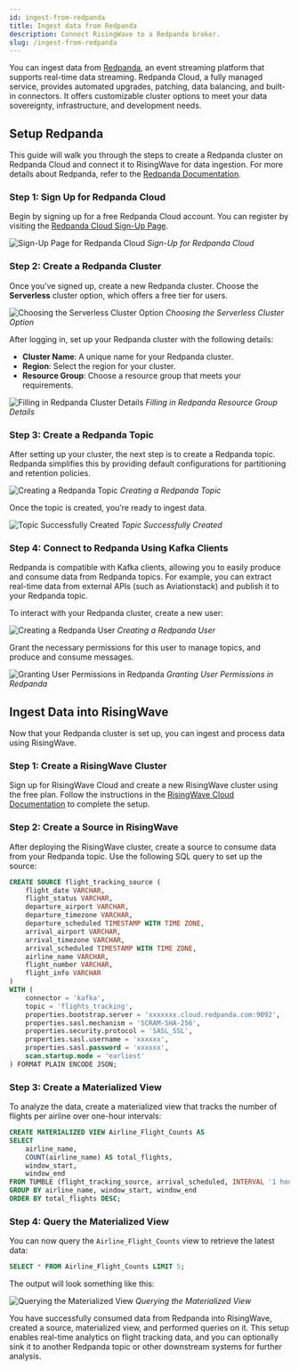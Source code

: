 ```yaml
---
id: ingest-from-redpanda
title: Ingest data from Redpanda
description: Connect RisingWave to a Redpanda broker.
slug: /ingest-from-redpanda
---
```

<head>
  <link rel="canonical" href="https://docs.risingwave.com/docs/current/ingest-from-redpanda/" />
</head>


You can ingest data from [Redpanda](https://redpanda.com), an event streaming platform that supports real-time data streaming. Redpanda Cloud, a fully managed service, provides automated upgrades, patching, data balancing, and built-in connectors. It offers customizable cluster options to meet your data sovereignty, infrastructure, and development needs.

## Setup Redpanda

This guide will walk you through the steps to create a Redpanda cluster on Redpanda Cloud and connect it to RisingWave for data ingestion. For more details about Redpanda, refer to the [Redpanda Documentation](https://docs.redpanda.com/current/get-started/quick-start-cloud/).

### Step 1: Sign Up for Redpanda Cloud

Begin by signing up for a free Redpanda Cloud account. You can register by visiting the [Redpanda Cloud Sign-Up Page](https://cloud.redpanda.com/sign-up).

![Sign-Up Page for Redpanda Cloud](https://github.com/user-attachments/assets/19b3908f-a97c-4162-9738-d95f7e486ed1)
*Sign-Up for Redpanda Cloud*

### Step 2: Create a Redpanda Cluster

Once you’ve signed up, create a new Redpanda cluster. Choose the **Serverless** cluster option, which offers a free tier for users.

![Choosing the Serverless Cluster Option](https://github.com/user-attachments/assets/92ff93de-4aad-409b-bf93-289f43ab614c)
*Choosing the Serverless Cluster Option*

After logging in, set up your Redpanda cluster with the following details:

- **Cluster Name**: A unique name for your Redpanda cluster.
- **Region**: Select the region for your cluster.
- **Resource Group**: Choose a resource group that meets your requirements.

![Filling in Redpanda Cluster Details](https://github.com/user-attachments/assets/2e73f360-afe9-4b5d-aa5f-75b1d0596ac5)
*Filling in Redpanda Resource Group Details*

### Step 3: Create a Redpanda Topic

After setting up your cluster, the next step is to create a Redpanda topic. Redpanda simplifies this by providing default configurations for partitioning and retention policies.

![Creating a Redpanda Topic](https://github.com/user-attachments/assets/1d02298b-4f40-4b83-89bd-920a12b0d3a1)
*Creating a Redpanda Topic*

Once the topic is created, you’re ready to ingest data.

![Topic Successfully Created](https://github.com/user-attachments/assets/bc6ae244-df2b-4f87-a510-cbc89e996466)
*Topic Successfully Created*

### Step 4: Connect to Redpanda Using Kafka Clients

Redpanda is compatible with Kafka clients, allowing you to easily produce and consume data from Redpanda topics. For example, you can extract real-time data from external APIs (such as Aviationstack) and publish it to your Redpanda topic.

To interact with your Redpanda cluster, create a new user:

![Creating a Redpanda User](https://github.com/user-attachments/assets/e8066b38-aa71-4e8c-8173-c56868d7ab53)
*Creating a Redpanda User*

Grant the necessary permissions for this user to manage topics, and produce and consume messages.

![Granting User Permissions in Redpanda](https://github.com/user-attachments/assets/3a3c8b62-f241-477d-9a86-be6a7d79d48a)
*Granting User Permissions in Redpanda*

## Ingest Data into RisingWave

Now that your Redpanda cluster is set up, you can ingest and process data using RisingWave.

### Step 1: Create a RisingWave Cluster

Sign up for RisingWave Cloud and create a new RisingWave cluster using the free plan. Follow the instructions in the [RisingWave Cloud Documentation](https://docs.risingwave.com/cloud/manage-clusters/) to complete the setup.

### Step 2: Create a Source in RisingWave

After deploying the RisingWave cluster, create a source to consume data from your Redpanda topic. Use the following SQL query to set up the source:

```sql
CREATE SOURCE flight_tracking_source (
    flight_date VARCHAR,
    flight_status VARCHAR,
    departure_airport VARCHAR,
    departure_timezone VARCHAR,
    departure_scheduled TIMESTAMP WITH TIME ZONE,
    arrival_airport VARCHAR,
    arrival_timezone VARCHAR,
    arrival_scheduled TIMESTAMP WITH TIME ZONE,
    airline_name VARCHAR,
    flight_number VARCHAR,
    flight_info VARCHAR
)
WITH (
    connector = 'kafka',
    topic = 'flights_tracking',
    properties.bootstrap.server = 'xxxxxxx.cloud.redpanda.com:9092',
    properties.sasl.mechanism = 'SCRAM-SHA-256',
    properties.security.protocol = 'SASL_SSL',
    properties.sasl.username = 'xxxxxx',
    properties.sasl.password = 'xxxxxx',
    scan.startup.mode = 'earliest'
) FORMAT PLAIN ENCODE JSON;
```

### Step 3: Create a Materialized View

To analyze the data, create a materialized view that tracks the number of flights per airline over one-hour intervals:

```sql
CREATE MATERIALIZED VIEW Airline_Flight_Counts AS
SELECT 
    airline_name,
    COUNT(airline_name) AS total_flights,
    window_start, 
    window_end
FROM TUMBLE (flight_tracking_source, arrival_scheduled, INTERVAL '1 hour')
GROUP BY airline_name, window_start, window_end
ORDER BY total_flights DESC;
```

### Step 4: Query the Materialized View

You can now query the `Airline_Flight_Counts` view to retrieve the latest data:

```sql
SELECT * FROM Airline_Flight_Counts LIMIT 5;
```

The output will look something like this:

![Querying the Materialized View](https://github.com/user-attachments/assets/8f0efd82-4552-4b3e-8e81-f7870c4016ab)
*Querying the Materialized View*

You have successfully consumed data from Redpanda into RisingWave, created a source, materialized view, and performed queries on it. This setup enables real-time analytics on flight tracking data, and you can optionally sink it to another Redpanda topic or other downstream systems for further analysis.
